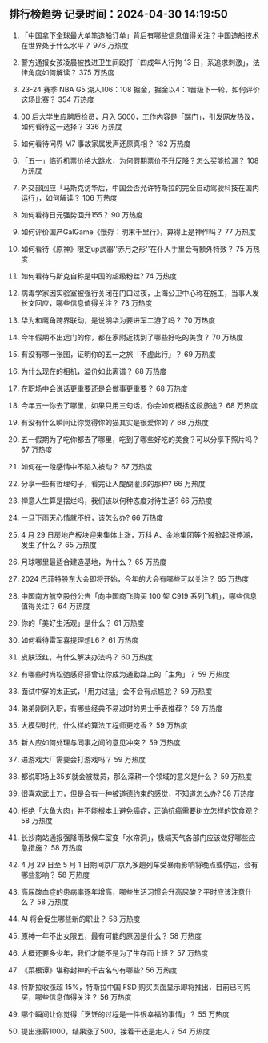 
## 排行榜趋势 记录时间：2024-04-30 14:19:50
  
  1. 「中国拿下全球最大单笔造船订单」背后有哪些信息值得关注？中国造船技术在世界处于什么水平？ 976 万热度
    
  2. 警方通报女孩凌晨被拽进卫生间殴打「四成年人行拘 13 日，系追求刺激」，法律角度如何解读？ 375 万热度
    
  3. 23-24 赛季 NBA G5 湖人106：108 掘金，掘金以4：1晋级下一轮，如何评价这场比赛？ 354 万热度
    
  4. 00 后大学生应聘质检员，月入 5000，工作内容是「踹门」，引发网友热议，如何看待这一选择？ 336 万热度
    
  5. 如何看待问界 M7 事故家属发声还原真相？ 182 万热度
    
  6. 「五一」临近机票价格大跳水，为何假期票价不升反降？怎么买能捡漏？ 108 万热度
    
  7. 外交部回应「马斯克访华后，中国会否允许特斯拉的完全自动驾驶科技在国内运行」，如何解读？ 106 万热度
    
  8. 如何看待日元强势回升155？ 90 万热度
    
  9. 如何评价国产GalGame《饿殍：明末千里行》，算得上是神作吗？ 77 万热度
    
  10. 如何看待《原神》限定up武器''赤月之形''在仆人手里会有额外特效？ 75 万热度
    
  11. 如何看待马斯克自称是中国的超级粉丝? 74 万热度
    
  12. 病毒学家因实验室被强行关闭在门口过夜，上海公卫中心称在施工，当事人发长文回应，哪些信息值得关注？ 73 万热度
    
  13. 华为和鹰角跨界联动，是说明华为要进军二游了吗？ 70 万热度
    
  14. 今年假期不出远门的你，都在家附近找到了哪些好吃的美食？ 70 万热度
    
  15. 有没有哪一张图，证明你的五一之旅「不虚此行」？ 69 万热度
    
  16. 为什么现在的相机，溢价如此离谱？ 68 万热度
    
  17. 在职场中会说话更重要还是会做事更重要？ 68 万热度
    
  18. 今年五一你去了哪里，如果只用三句话，你会如何概括这段旅途？ 68 万热度
    
  19. 有没有什么瞬间让你觉得你的猫其实是很爱你的？ 68 万热度
    
  20. 五一假期为了吃你都去了哪里，吃到了哪些好吃的美食？可以分享下照片吗？ 67 万热度
    
  21. 如何在一段感情中不陷入被动？ 67 万热度
    
  22. 分享一些有哲理句子，看完让人醍醐灌顶的那种? 66 万热度
    
  23. 禅意人生算是摆烂吗，我们该以何种态度对待生活? 66 万热度
    
  24. 一旦下雨天心情就不好，该怎么办? 66 万热度
    
  25. 4 月 29 日房地产板块迎来集体上涨，万科 A、金地集团等个股掀起涨停潮，发生了什么？ 65 万热度
    
  26. 月球哪里最适合建造基地，为什么？ 65 万热度
    
  27. 2024 巴菲特股东大会即将开始，今年的大会有哪些可以关注？ 65 万热度
    
  28. 中国南方航空股份公告「向中国商飞购买 100 架 C919 系列飞机」，哪些信息值得关注？ 64 万热度
    
  29. 你的「美好生活观」是什么？ 61 万热度
    
  30. 如何看待雷军喜提理想L6？ 61 万热度
    
  31. 皮肤泛红，有什么解决办法吗？ 60 万热度
    
  32. 有哪些时尚松弛感穿搭曾让你成为通勤路上的「主角」？ 59 万热度
    
  33. 面试中穿的太正式，「用力过猛」会不会有点尴尬？ 59 万热度
    
  34. 弟弟刚刚入职，有哪些经典不易过时的男士手表推荐？ 59 万热度
    
  35. 大模型时代，什么样的算法工程师更吃香？ 59 万热度
    
  36. 新人应如何处理与同事之间的意见冲突？ 59 万热度
    
  37. 进游戏大厂需要会打游戏吗？ 59 万热度
    
  38. 都说职场上35岁就会被裁员，那么深耕一个领域的意义是什么？ 59 万热度
    
  39. 很喜欢武士刀，但是会有一种被道德约束的感觉，不知道怎么办? 58 万热度
    
  40. 拒绝「大鱼大肉」并不能根本上避免癌症，正确抗癌需要树立怎样的饮食观？ 58 万热度
    
  41. 长沙南站通报强降雨致候车室变「水帘洞」，极端天气各部门应该做好哪些应急措施？ 58 万热度
    
  42. 4 月 29 日至 5 月 1 日期间京广京九多趟列车受暴雨影响将晚点或停运，会有哪些影响？ 58 万热度
    
  43. 高尿酸血症的患病率逐年增高，哪些生活习惯会升高尿酸？平时应该注意什么？ 58 万热度
    
  44. AI 将会促生哪些新的职业？ 58 万热度
    
  45. 原神一年不出女限五，最有可能的原因是什么？ 58 万热度
    
  46. 大概还要多少年，我们才能不是为了生存而上班？ 57 万热度
    
  47. 《菜根谭》堪称封神的千古名句有哪些? 56 万热度
    
  48. 特斯拉收涨超 15%，特斯拉中国 FSD 购买页面显示即将推出，目前已可购买，哪些信息值得关注？ 56 万热度
    
  49. 哪个瞬间让你觉得「烹饪的过程是一件很幸福的事情」？ 55 万热度
    
  50. 提出涨薪1000，结果涨了500，接着干还是走人？ 54 万热度
    